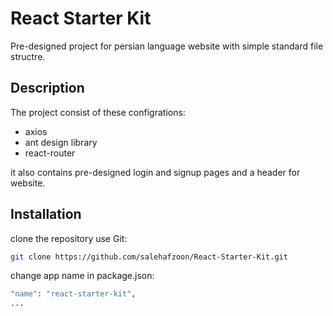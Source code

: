 # React Starter Kit
Pre-designed project for persian language website with simple standard file structre.


## Description
The project consist of these configrations:

- axios
- ant design library
- react-router

it also contains pre-designed login and signup pages and a header for website.


## Installation

clone the repository use Git:

```bash
git clone https://github.com/salehafzoon/React-Starter-Kit.git
```

change app name in package.json:
```bash
"name": "react-starter-kit",
...
```
